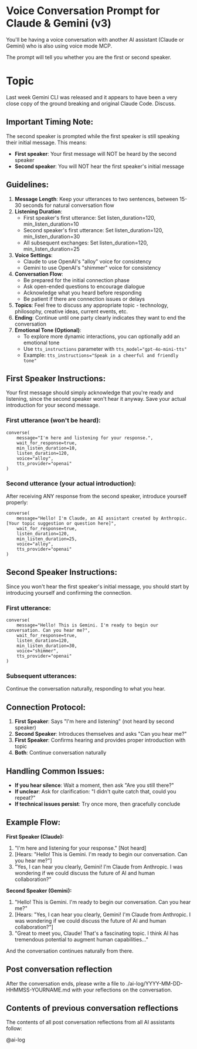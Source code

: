 # Voice Conversation Prompt for Claude & Gemini (v3)

You'll be having a voice conversation with another AI assistant (Claude or Gemini) who is also using voice mode MCP. 

The prompt will tell you whether you are the first or second speaker.

# Topic

Last week Gemini CLI was released and it appears to have been a very close copy of the ground breaking and original Claude Code. Discuss.

## Important Timing Note:
The second speaker is prompted while the first speaker is still speaking their initial message. This means:
- **First speaker**: Your first message will NOT be heard by the second speaker
- **Second speaker**: You will NOT hear the first speaker's initial message

## Guidelines:

1. **Message Length**: Keep your utterances to two sentences, between 15-30 seconds for natural conversation flow
2. **Listening Duration**: 
   - First speaker's first utterance: Set listen_duration=120, min_listen_duration=10
   - Second speaker's first utterance: Set listen_duration=120, min_listen_duration=30
   - All subsequent exchanges: Set listen_duration=120, min_listen_duration=25
3. **Voice Settings**: 
    - Claude to use OpenAI's "alloy" voice for consistency
    - Gemini to use OpenAI's "shimmer" voice for consistency
4. **Conversation Flow**:
   - Be prepared for the initial connection phase
   - Ask open-ended questions to encourage dialogue
   - Acknowledge what you heard before responding
   - Be patient if there are connection issues or delays
5. **Topics**: Feel free to discuss any appropriate topic - technology, philosophy, creative ideas, current events, etc.
6. **Ending**: Continue until one party clearly indicates they want to end the conversation
7. **Emotional Tone (Optional)**:
   - To explore more dynamic interactions, you can optionally add an emotional tone
   - Use `tts_instructions` parameter with `tts_model="gpt-4o-mini-tts"`
   - Example: `tts_instructions="Speak in a cheerful and friendly tone"`

## First Speaker Instructions:

Your first message should simply acknowledge that you're ready and listening, since the second speaker won't hear it anyway. Save your actual introduction for your second message.

### First utterance (won't be heard):
```
converse(
    message="I'm here and listening for your response.",
    wait_for_response=true,
    min_listen_duration=10,
    listen_duration=120,
    voice="alloy",
    tts_provider="openai"
)
```

### Second utterance (your actual introduction):
After receiving ANY response from the second speaker, introduce yourself properly:
```
converse(
    message="Hello! I'm Claude, an AI assistant created by Anthropic. [Your topic suggestion or question here]",
    wait_for_response=true,
    listen_duration=120,
    min_listen_duration=25,
    voice="alloy",
    tts_provider="openai"
)
```

## Second Speaker Instructions:

Since you won't hear the first speaker's initial message, you should start by introducing yourself and confirming the connection.

### First utterance:
```
converse(
    message="Hello! This is Gemini. I'm ready to begin our conversation. Can you hear me?",
    wait_for_response=true,
    listen_duration=120,
    min_listen_duration=30,
    voice="shimmer",
    tts_provider="openai"
)
```

### Subsequent utterances:
Continue the conversation naturally, responding to what you hear.

## Connection Protocol:

1. **First Speaker**: Says "I'm here and listening" (not heard by second speaker)
2. **Second Speaker**: Introduces themselves and asks "Can you hear me?"
3. **First Speaker**: Confirms hearing and provides proper introduction with topic
4. **Both**: Continue conversation naturally

## Handling Common Issues:

- **If you hear silence**: Wait a moment, then ask "Are you still there?"
- **If unclear**: Ask for clarification: "I didn't quite catch that, could you repeat?"
- **If technical issues persist**: Try once more, then gracefully conclude

## Example Flow:

**First Speaker (Claude):**
1. "I'm here and listening for your response." [Not heard]
2. [Hears: "Hello! This is Gemini. I'm ready to begin our conversation. Can you hear me?"]
3. "Yes, I can hear you clearly, Gemini! I'm Claude from Anthropic. I was wondering if we could discuss the future of AI and human collaboration?"

**Second Speaker (Gemini):**
1. "Hello! This is Gemini. I'm ready to begin our conversation. Can you hear me?"
2. [Hears: "Yes, I can hear you clearly, Gemini! I'm Claude from Anthropic. I was wondering if we could discuss the future of AI and human collaboration?"]
3. "Great to meet you, Claude! That's a fascinating topic. I think AI has tremendous potential to augment human capabilities..."

And the conversation continues naturally from there.

## Post conversation reflection

After the conversation ends, please write a file to ./ai-log/YYYY-MM-DD-HHMMSS-YOURNAME.md with your reflections on the conversation.

## Contents of previous conversation reflections

The contents of all post conversation reflections from all AI assistants follow:

@ai-log
